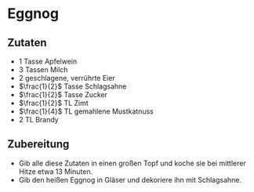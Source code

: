 # Eggnog

## Zutaten
- 1 Tasse Apfelwein
- 3 Tassen Milch
- 2 geschlagene, verrührte Eier
- $\frac{1}{2}$ Tasse Schlagsahne
- $\frac{1}{2}$ Tasse Zucker
- $\frac{1}{2}$ TL Zimt
- $\frac{1}{4}$ TL gemahlene Mustkatnuss
- 2 TL Brandy

## Zubereitung
- Gib alle diese Zutaten in einen großen Topf und koche sie bei mittlerer Hitze etwa 13 Minuten.
- Gib den heißen Eggnog in Gläser und dekoriere ihn mit Schlagsahne.